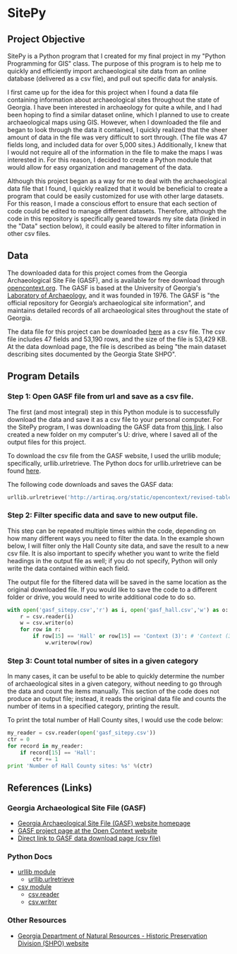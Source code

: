 # SitePy

## Project Objective
SitePy is a Python program that I created for my final project in my "Python Programming for GIS" class. The purpose of this program is to help me to quickly and efficiently import archaeological site data from an online database (delivered as a csv file), and pull out specific data for analysis.

I first came up for the idea for this project when I found a data file containing information about archaeological sites throughout the state of Georgia. I have been interested in archaeology for quite a while, and I had been hoping to find a similar dataset online, which I planned to use to create archaeological maps using GIS. However, when I downloaded the file and began to look through the data it contained, I quickly realized that the sheer amount of data in the file was very difficult to sort through. (The file was 47 fields long, and included data for over 5,000 sites.) Additionally, I knew that I would not require all of the information in the file to make the maps I was interested in. For this reason, I decided to create a Python module that would allow for easy organization and management of the data.

Although this project began as a way for me to deal with the archaeological data file that I found, I quickly realized that it would be beneficial to create a program that could be easily customized for use with other large datasets. For this reason, I made a conscious effort to ensure that each section of code could be edited to manage different datasets. Therefore, although the code in this repository is specifically geared towards my site data (linked in the "Data" section below), it could easily be altered to filter information in other csv files. 

## Data
The downloaded data for this project comes from the Georgia Archaeological Site File (GASF), and is available for free download through [opencontext.org](https://opencontext.org/). The GASF is based at the University of Georgia's [Laboratory of Archaeology](https://archaeology.uga.edu/archlab/), and it was founded in 1976. The GASF is "the official repository for Georgia’s archaeological site information", and maintains detailed records of all archaeological sites throughout the state of Georgia.

The data file for this project can be downloaded [here](https://opencontext.org/tables/02f748469252f6d14250cb0c0b9d9f1e) as a csv file. The csv file includes 47 fields and 53,190 rows, and the size of the file is 53,429 KB. At the data download page, the file is described as being "the main dataset describing sites documented by the Georgia State SHPO". 

## Program Details

### Step 1: Open GASF file from url and save as a csv file.
The first (and most integral) step in this Python module is to successfully download the data and save it as a csv file to your personal computer. For the SitePy program, I was downloading the GASF data from [this link](https://opencontext.org/tables/02f748469252f6d14250cb0c0b9d9f1e). I also created a new folder on my computer's U: drive, where I saved all of the output files for this project.

To download the csv file from the GASF website, I used the urllib module; specifically, urllib.urlretrieve. The Python docs for urllib.urlretrieve can be found [here](https://docs.python.org/2/library/urllib.html#urllib.urlretrieve).

The following code downloads and saves the GASF data:
```python
urllib.urlretrieve('http://artiraq.org/static/opencontext/revised-tables/02f748469252f6d14250cb0c0b9d9f1e.csv' , "gasf_sitepy.csv")
```

### Step 2: Filter specific data and save to new output file.
This step can be repeated multiple times within the code, depending on how many different ways you need to filter the data. In the example shown below, I will filter only the Hall County site data, and save the result to a new csv file. It is also important to specify whether you want to write the field headings in the output file as well; if you do not specify, Python will only write the data contained within each field.

The output file for the filtered data will be saved in the same location as the original downloaded file. If you would like to save the code to a different folder or drive, you would need to write additional code to do so.
```python
with open('gasf_sitepy.csv','r') as i, open('gasf_hall.csv','w') as o:
    r = csv.reader(i)
    w = csv.writer(o)
    for row in r:
        if row[15] == 'Hall' or row[15] == 'Context (3)': # 'Context (3)' is the field heading
            w.writerow(row)
```

### Step 3: Count total number of sites in a given category
In many cases, it can be useful to be able to quickly determine the number of archaeological sites in a given category, without needing to go through the data and count the items manually. This section of the code does not produce an output file; instead, it reads the original data file and counts the number of items in a specified category, printing the result.

To print the total number of Hall County sites, I would use the code below:
```python
my_reader = csv.reader(open('gasf_sitepy.csv'))
ctr = 0
for record in my_reader:
    if record[15] == 'Hall':
        ctr += 1
print 'Number of Hall County sites: %s' %(ctr)
```

## References (Links)
### Georgia Archaeological Site File (GASF)
- [Georgia Archaeological Site File (GASF) website homepage](https://archaeology.uga.edu/gasf/home)
- [GASF project page at the Open Context website](https://opencontext.org/projects/64013C33-4039-46C9-609A-A758CE51CA49)
- [Direct link to GASF data download page (csv file)](https://opencontext.org/tables/02f748469252f6d14250cb0c0b9d9f1e)

### Python Docs
- [urllib module](https://docs.python.org/2/library/urllib.html)
  - [urllib.urlretrieve](https://docs.python.org/2/library/urllib.html#urllib.urlretrieve)
- [csv module](https://docs.python.org/2/library/csv.html#)
  - [csv.reader](https://docs.python.org/2/library/csv.html#csv.reader)
  - [csv.writer](https://docs.python.org/2/library/csv.html#csv.writer)

### Other Resources
- [Georgia Department of Natural Resources - Historic Preservation Division (SHPO) website](http://www.georgiashpo.org/)
